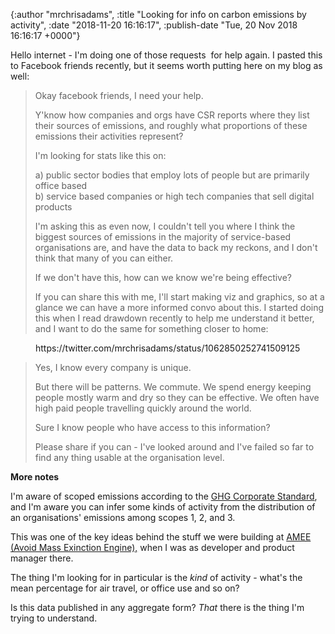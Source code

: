 

{:author "mrchrisadams", :title "Looking for info on carbon emissions by activity", :date "2018-11-20 16:16:17", :publish-date "Tue, 20 Nov 2018 16:16:17 +0000"}



<!-- content below -->

<!-- wp:paragraph -->
<p>Hello internet - I'm doing one of those requests&nbsp; for help again. I pasted this to Facebook friends recently, but it seems worth putting here on my blog as well:<br></p>
<!-- /wp:paragraph -->

<!-- wp:quote -->
<blockquote class="wp-block-quote"><p>Okay facebook friends, I need your help.</p><p> Y'know how companies and orgs have CSR reports where they list their sources of emissions, and roughly what proportions of these emissions their activities represent?</p><p> I'm looking for stats like this on:</p><p> a) public sector bodies that employ lots of people but are primarily office based<br> b) service based companies or high tech companies that sell digital products</p><p> I'm asking this as even now, I couldn't tell you where I think the biggest sources of emissions in the majority of service-based organisations are, and have the data to back my reckons, and I don't think that many of you can either.</p><p> If we don't have this, how can we know we're being effective?</p><p> If you can share this with me, I'll start making viz and graphics, so at a glance we can have a more informed convo about this. I started doing this when I read drawdown recently to help me understand it better, and I want to do the same for something closer to home:</p></blockquote>
<!-- /wp:quote -->

<!-- wp:core-embed/twitter {"url":"https://twitter.com/mrchrisadams/status/1062850252741509125","type":"rich","providerNameSlug":"","className":""} -->
<figure class="wp-block-embed-twitter wp-block-embed is-type-rich"><div class="wp-block-embed__wrapper">
https://twitter.com/mrchrisadams/status/1062850252741509125
</div></figure>
<!-- /wp:core-embed/twitter -->

<!-- wp:quote -->
<blockquote class="wp-block-quote"><p> Yes, I know every company is unique.</p><p> But there will be patterns. We commute. We spend energy keeping people mostly warm and dry so they can be effective. We often have high paid people travelling quickly around the world.</p><p> Sure I know people who have access to this information? </p><p> Please share if you can - I've looked around and I've failed so far to find any thing usable at the organisation level.</p></blockquote>
<!-- /wp:quote -->

<!-- wp:paragraph -->
<p><strong>More notes</strong></p>
<!-- /wp:paragraph -->

<!-- wp:paragraph -->
<p>I'm aware of scoped emissions according to the <a href="https://ghgprotocol.org/corporate-standard">GHG Corporate Standard</a>, and I'm aware you can infer some kinds of activity from the distribution of an organisations' emissions among scopes 1, 2, and 3.</p>
<!-- /wp:paragraph -->

<!-- wp:paragraph -->
<p>This was one of the key ideas behind the stuff we were building at <a href="http://amee.com/">AMEE (Avoid Mass Exinction Engine),</a> when I was as developer and product manager there.</p>
<!-- /wp:paragraph -->

<!-- wp:paragraph -->
<p>The thing I'm looking for in particular is the <em>kind</em> of activity - what's the mean percentage for air travel, or office use and so on?</p>
<!-- /wp:paragraph -->

<!-- wp:paragraph -->
<p>Is this data published in any aggregate form? <em>That </em>there is the thing I'm trying to understand.<br></p>
<!-- /wp:paragraph -->

<!-- wp:paragraph -->
<p><br></p>
<!-- /wp:paragraph -->

